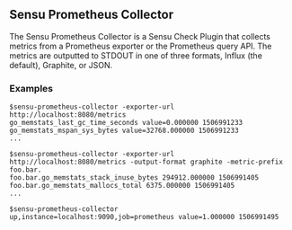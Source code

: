 ## Sensu Prometheus Collector

The Sensu Prometheus Collector is a Sensu Check Plugin that collects
metrics from a Prometheus exporter or the Prometheus query API. The
metrics are outputted to STDOUT in one of three formats, Influx (the
default), Graphite, or JSON.

### Examples

```shell
$sensu-prometheus-collector -exporter-url http://localhost:8080/metrics
go_memstats_last_gc_time_seconds value=0.000000 1506991233
go_memstats_mspan_sys_bytes value=32768.000000 1506991233
...
```

```shell
$sensu-prometheus-collector -exporter-url http://localhost:8080/metrics -output-format graphite -metric-prefix foo.bar.
foo.bar.go_memstats_stack_inuse_bytes 294912.000000 1506991405
foo.bar.go_memstats_mallocs_total 6375.000000 1506991405
...
```

```shell
$sensu-prometheus-collector
up,instance=localhost:9090,job=prometheus value=1.000000 1506991495
```
